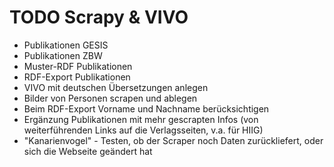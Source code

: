 # TODO Scrapy & VIVO

- Publikationen GESIS
- Publikationen ZBW
- Muster-RDF Publikationen
- RDF-Export Publikationen
- VIVO mit deutschen Übersetzungen anlegen
- Bilder von Personen scrapen und ablegen
- Beim RDF-Export Vorname und Nachname berücksichtigen
- Ergänzung Publikationen mit mehr gescrapten Infos (von weiterführenden Links auf die Verlagsseiten, v.a. für HIIG)
- "Kanarienvogel" - Testen, ob der Scraper noch Daten zurückliefert, oder sich die Webseite geändert hat